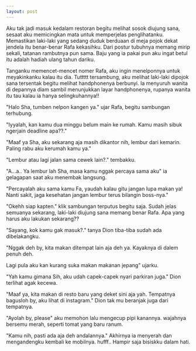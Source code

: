 ```yaml
---
layout: post
---
```


Aku tak jadi masuk kedalam restoran begitu melihat sosok diujung sana, sesaat aku
memicingkan mata untuk memperjelas penglihatanku. Memastikan laki-laki yang sedang
duduk berduaan di meja pojok dekat jendela itu benar-benar Rafa kekasihku. Dari postur
tubuhnya memang mirip sekali, tatanan rambutnya pun sama. Baju yang ia pakai pun aku ingat
betul itu adalah hadiah ulang tahun dariku.

Tanganku memencet-mencet nomer Rafa, aku ingin menelponnya untuk meyakinkanku
kalau itu dia. Tuttttt tersambung, aku melihat laki-laki dipojok sana tersentak begitu melihat
handphonenya berbunyi. Ia menyuruh wanita di depannya diam sambil menunjukkan layar
handphonenya, rupanya wanita itu tau kalau ia hanya selingkuhannya!!

"Halo Sha, tumben nelpon kangen ya." ujar Rafa, begitu sambungan terhubung.

"Iyyalah, kan kamu dua minggu belum main ke rumah. Kamu masih sibuk ngerjain
deadline apa??."

"Maaf ya Sha, aku sekarang aja masih dikantor nih, lembur dari kemarin. Paling rabu
aku kerumah kamu ya."

"Lembur atau lagi jalan sama cewek lain?." tembakku.

"A...a.. Ya lembur lah Sha, masa kamu nggak percaya sama aku" ia gelagapan saat aku
menembak langsung.

"Percayalah aku sama kamu Fa, yaudah kalau gitu jangan lupa makan ya! Nanti sakit,
jaga kesehatan jangan lembur terus bilangin boss-nya."

"Okehh siap kapten." klik sambungan terputus begitu saja. Sudah jelas semuanya
sekarang, laki-laki diujung sana memang benar Rafa. Apa yang harus aku lakukan sekarang??

"Sayang, kok kamu gak masuk?." tanya Dion tiba-tiba sudah ada dibelakangku.

"Nggak deh by, kita makan ditempat lain aja deh ya. Kayaknya di dalem penuh deh.

Lagi pula aku kan kurang suka makan makanan jepang" ujarku.

"Yah kamu gimana Sih, aku udah capek-capek nyari parkiran juga." Dion terlihat agak
kecewa.

"Maaf ya, kita makan di resto baru yang deket sini aja yah. Tempatnya bagusloh by,
aku lihat di instagram." Dion tak mu beranjak juga dari tempatnya.

"Ayolah by, please" aku memohon lalu mengecup pipi kanannya. wajahnya bersemu
merah, seperti tomat yang baru ranum.

"Kamu nih, pasti ada aja deh andalannya." Akhirnya ia menyerah dan mengandengku
kembali ke mobilnya. hufff.. Hampir saja bisiskku dalam hati. 

